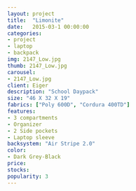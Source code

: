 ```yaml
---
layout: project
title:  "Limonite"
date:   2015-03-1 00:00:00
categories:
- project
- laptop
- backpack
img: 2147_Low.jpg
thumb: 2147_Low.jpg
carousel:
- 2147_Low.jpg
client: Eiger
description: "School Daypack"
size: "46 X 32 X 19"
fabrics: ["Poly 600D", "Cordura 400TD"]
features:  
- 3 compartments
- Organizer
- 2 Side pockets
- Laptop sleeve
backsystem: "Air Stripe 2.0"
color: 
- Dark Grey-Black
price:
stocks:
popularity: 3
---
```

